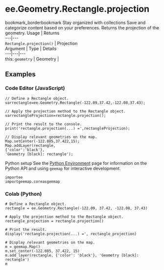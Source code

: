  
#  ee.Geometry.Rectangle.projection
bookmark_borderbookmark Stay organized with collections  Save and categorize content based on your preferences. 
Returns the projection of the geometry.
Usage | Returns  
---|---  
`Rectangle.projection()` | Projection  
Argument | Type | Details  
---|---|---  
this: `geometry` | Geometry |   
## Examples
### Code Editor (JavaScript)
```
// Define a Rectangle object.
varrectangle=ee.Geometry.Rectangle(-122.09,37.42,-122.08,37.43);

// Apply the projection method to the Rectangle object.
varrectangleProjection=rectangle.projection();

// Print the result to the console.
print('rectangle.projection(...) =',rectangleProjection);

// Display relevant geometries on the map.
Map.setCenter(-122.085,37.422,15);
Map.addLayer(rectangle,
{'color':'black'},
'Geometry [black]: rectangle');
```
Python setup
See the [ Python Environment](https://developers.google.com/earth-engine/guides/python_install) page for information on the Python API and using `geemap` for interactive development.
```
importee
importgeemap.coreasgeemap
```

### Colab (Python)
```
# Define a Rectangle object.
rectangle = ee.Geometry.Rectangle(-122.09, 37.42, -122.08, 37.43)

# Apply the projection method to the Rectangle object.
rectangle_projection = rectangle.projection()

# Print the result.
display('rectangle.projection(...) =', rectangle_projection)

# Display relevant geometries on the map.
m = geemap.Map()
m.set_center(-122.085, 37.422, 15)
m.add_layer(rectangle, {'color': 'black'}, 'Geometry [black]: rectangle')
m
```

